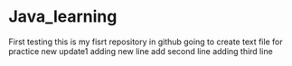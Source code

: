 # Java_learning
First testing
this is my fisrt repository in github 
going to create text file for practice
new update1
adding new line
add second line
adding third line
